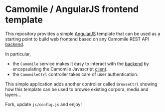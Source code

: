 # Camomile / AngularJS frontend template

This repository provides a simple [AngularJS](http://angularjs.org) template that can be used as a starting point to build web frontend based on any Camomile REST API [backend](http://github.com/camomile-project/camomile-server).

In particular, 

  * the `Camomile` service makes it easy to interact with the [backend](http://github.com/camomile-project/camomile-server) by encapsulating the Camomile Javascript [client](http://github.com/camomile-project/camomile-client-javascript).
  * the `CamomileCtrl` controller takes care of user authentication.

This simple application adds another controller called `BrowseCtrl` showing how this template can be used to browse existing corpora, media and layers...

Fork, update `js/config.js` and enjoy!
